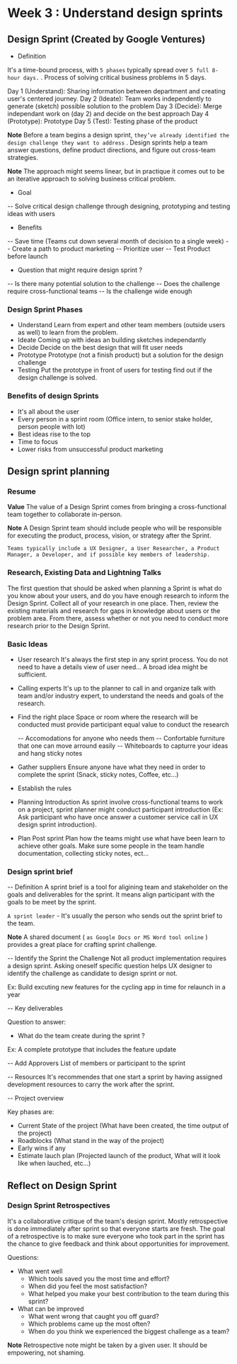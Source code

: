 # Week 3 : Understand design sprints

## Design Sprint (Created by Google Ventures)

* Definition

It's a time-bound process, with `5 phases` typically spread over `5 full 8-hour days.` . Process of solving critical business problems in 5 days.

Day 1 (Understand): Sharing information between department and creating user's centered journey.
Day 2 (Ideate): Team works independently to generate (sketch) possible solution to the problem
Day 3 (Decide): Merge independant work on (day 2) and decide on the best approach
Day 4 (Prototype): Prototype
Day 5 (Test): Testing phase of the product

**Note**
Before a team begins a design sprint, `they’ve already identified the design challenge they want to address` . Design sprints help a team answer questions, define product directions, and figure out cross-team strategies.

**Note**
The approach might seems linear, but in practique it comes out to be an iterative approach to solving business critical problem.

* Goal

-- Solve critical design challenge through designing, prototyping and testing ideas with users

* Benefits

-- Save time (Teams cut down several month of decision to a single week)
-- Create a path to product marketing
-- Prioritize user
-- Test Product before launch

* Question that might require design sprint ?

-- Is there many potential solution to the challenge
-- Does the challenge require cross-functional teams
-- Is the challenge wide enough

### Design Sprint Phases

* Understand
Learn from expert and other team members (outside users as well) to learn from the problem.
* Ideate
Coming up with ideas an building sketches independantly
* Decide
Decide on the best design that will fit user needs
* Prototype
Prototype (not a finish product) but a solution for the design challenge
* Testing
Put the prototype in front of users for testing find out if the design challenge is solved.

### Benefits of design Sprints

* It's all about the user
* Every person in a sprint room (Office intern, to senior stake holder, person people with lot)
* Best ideas rise to the top
* Time to focus
* Lower risks from unsuccessful product marketing

## Design sprint planning

### Resume

**Value**
The value of a Design Sprint comes from bringing a cross-functional team together to collaborate in-person.

**Note**
A Design Sprint team should include people who will be responsible for executing the product, process, vision, or strategy after the Sprint.

 `Teams typically include a UX Designer, a User Researcher, a Product Manager, a Developer, and if possible key members of leadership.`

### Research, Existing Data and Lightning Talks

The first question that should be asked when planning a Sprint is what do you know about your users, and do you have enough research to inform the Design Sprint. Collect all of your research in one place. Then, review the existing materials and research for gaps in knowledge about users or the problem area. From there, assess whether or not you need to conduct more research prior to the Design Sprint.

### Basic Ideas

* User research
It's always the first step in any sprint process. You do not need to have a details view of user need... A broad idea might be sufficient.

* Calling experts
It's up to the planner to call in and organize talk with team and/or industry expert, to understand the needs and goals of the research.

* Find the right place
Space or room where the research will be conducted must provide participant equal value to conduct the research

    -- Accomodations for anyone who needs them
    -- Confortable furniture that one can move arround easily
    -- Whiteboards to capturre your ideas and hang sticky notes

* Gather suppliers
Ensure anyone have what they need in order to complete the sprint (Snack, sticky notes, Coffee, etc...)

* Establish the rules

* Planning Introduction
    As sprint involve cross-functional teams to work on a project, sprint planner might conduct participant introduction (Ex: Ask participant who have once answer a customer service call in UX design sprint introduction).

* Plan Post sprint
    Plan how the teams might use what have been learn to achieve other goals. Make sure some people in the team handle documentation, collecting sticky notes, ect...

### Design sprint brief

-- Definition
A sprint brief is a tool for aligining team and stakeholder on the goals and deliverables for the sprint. It means align participant with the goals to be meet by the sprint.

`A sprint leader` - It's usually the person who sends out the sprint brief to the team.

**Note**
A shared document ( `as Google Docs or MS Word tool online` ) provides a great place for crafting sprint challenge.

-- Identify the Sprint the Challenge
Not all product implementation requires a design sprint. Asking oneself specific question helps UX designer to identify the challenge as candidate to design sprint or not.

Ex: Build excuting new features for the cycling app in time for relaunch in a year

-- Key deliverables

Question to answer:

* What do the team create during the sprint ?

Ex: A complete prototype that includes the feature update

-- Add Approvers
List of members or participant to the sprint

-- Resources
It's recommendes that one start a sprint by having assigned development resources to carry the work after the sprint.

-- Project overview

Key phases are:

* Current State of the project (What have been created, the time output of the project)
* Roadblocks (What stand in the way of the project)
* Early wins if any
* Estimate lauch plan (Projected launch of the product, What will it look like when lauched, etc...)

## Reflect on Design Sprint

### Design Sprint Retrospectives

It's a collaborative critique of the team's design sprint. Mostly retrospective is done immediately after sprint so that everyone starts are fresh.
The goal of a retrospective is to make sure everyone who took part in the sprint has the chance to give feedback and think about opportunities for improvement.

Questions:

* What went well
  * Which tools saved you the most time and effort?
  * When did you feel the most satisfaction?
  * What helped you make your best contribution to the team during this sprint?
* What can be improved
  * What went wrong that caught you off guard?
  * Which problems came up the most often?
  * When do you think we experienced the biggest challenge as a team?

**Note**
Retrospective note might be taken by a given user. It should be empowering, not shaming.
